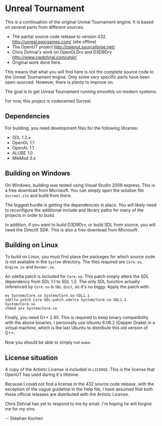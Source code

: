 Unreal Tournament
=================

This is a continuation of the original Unreal Tournament engine. It is based
on several parts from different sources:

 * The partial source code release to version 432
   http://unreal.epicgames.com/ (site offline)
 * The OpenUT project
   http://openut.sourceforge.net/
 * Chris Dohnal's work on OpenGLDrv and D3D9Drv
   http://www.cwdohnal.com/utglr/
 * Original work done here.

This means that what you will find here is *not* the complete source code to
the Unreal Tournament engine. Only some very specific parts have been
open-sourced. However, there is plenty to improve on.

The goal is to get Unreal Tournament running smoothly on modern systems.

For now, this project is codenamed Surreal.


Dependencies
------------

For building, you need development files for the following libraries:

 * SDL 1.2.x
 * OpenGL 1.?
 * OpenAL 1.1
 * ALURE 1.0
 * MikMod 3.x


Building on Windows
-------------------

On Windows, building was tested using Visual Studio 2008 express. This is a
free download from Microsoft. You can simply open the solution file
`Surreal.sln` and build from there.

The biggest hurdle is getting the dependencies in place. You will likely
need to reconfigure the additional include and library paths for many of the
projects in order to build.

In addition, if you want to build D3D9Drv, or build SDL from source, you will
need the DirectX SDK. This is also a free download from Microsoft.


Building on Linux
-----------------

To build on Linux, you must first place the packages for which source code is
not available in the `System` directory. The files required are `Core.so`,
`Engine.so` and `Render.so`.

An xdelta patch is included for `Core.so`. This patch simply alters the
SDL dependency from SDL 1.1 to SDL 1.2. The only SDL function actually
referenced by `Core.so` is `SDL_Quit`, so it's no biggy. Apply the patch with:

    mv System/Core.so System/Core.so-SDL1.1
    xdelta patch Core-SDL-patch.xdelta System/Core.so-SDL1.1 System/Core.so
    chmod a+x System/Core.so

Finally, you need G++ 2.95. This is required to keep binary compatibility with
the above binaries. I personally use Ubuntu 6.06.2 (Dapper Drake) in a virtual
machine, which is the last Ubuntu to distribute this old version of G++.

Now you should be able to simply run `make`.


License situation
-----------------

A copy of the Artistic License is included in `LICENSE`. This is the license
that OpenUT has used during it's lifetime.

Because I could not find a license in the 432 source code release, with the
exception of the vague guideline in the Help file, I have assumed that both
these official releases are distributed with the Artistic License.

Chris Dohnal has yet to respond to me by email. I'm hoping he will forgive me
for my sins.


-- Stéphan Kochen
